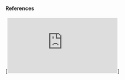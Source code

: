 
#### References

[![ESP32 Datasheet](https://cdn.sparkfun.com/assets/learn_tutorials/8/5/2/ESP32ThingPlus_GraphicalDatasheet.pdf)]
